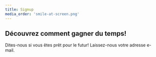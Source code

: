 ```yaml
---
title: Signup
media_order: 'smile-at-screen.png'
---
```


## Découvrez comment gagner du temps!

Dites-nous si vous êtes prêt pour le futur! Laissez-nous votre adresse e-mail.